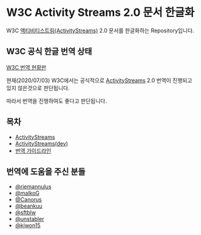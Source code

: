 # W3C Activity Streams 2.0 문서 한글화

W3C [액티비티스트림(ActivityStreams)](https://www.w3.org/TR/activitystreams-core/) 2.0 문서를 한글화하는 Repository입니다.

## W3C 공식 한글 번역 상태

[W3C 번역 현황판](https://www.w3.org/Consortium/Translation/matrix.html)

현재(2020/07/03) W3C에서는 공식적으로
[ActivityStreams](https://www.w3.org/TR/activitystreams-core/) 2.0
번역이 진행되고 있지 않은것으로 판단됩니다.

따라서 번역을 진행하여도 좋다고 판단됩니다.

## 목차

- [ActivityStreams](ActivityStreams2.0.md)
- [ActivityStreams(dev)](ActivityStreams2.0Contents.md)
- [번역 가이드라인](translation-guideline-ko.md)

## 번역에 도움을 주신 분들

- [@riemannulus](https://github.com/riemannulus)
- [@malkoG](https://github.com/malkoG)
- [@Canorus](https://github.com/Canorus)
- [@beankuu](https://github.com/beankuu)
- [@sftblw](https://github.com/sftblw)
- [@unstabler](https://github.com/unstabler)
- [@kjwon15](https://github.com/kjwon15)